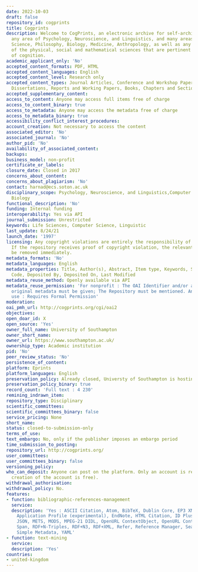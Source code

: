 ```yaml
---
date: 2022-10-03
draft: false
repository_id: cogprints
title: Cogprints
description: Welcome to CogPrints, an electronic archive for self-archive papers in
  any area of Psychology, Neuroscience, and Linguistics, and many areas of Computer
  Science, Philosophy, Biology, Medicine, Anthropology, as well as any other portions
  of the physical, social and mathematical sciences that are pertinent to the study
  of cognition.
academic_applicant_only: 'No'
accepted_content_formats: PDF, HTML
accepted_content_languages: English
accepted_content_level: Research only
accepted_content_types: Journal Articles, Conference and Workshop Papers, Theses and
  Dissertations, Reports and Working Papers, Books, Chapters and Sections, Preprints
accepted_supplementary_content:
access_to_content: Anyone may access full items free of charge
access_to_content_binary: true
access_to_metadata: Anyone may access the metadata free of charge
access_to_metadata_binary: true
accessibility_conflict_interest_procedures:
account_creation: Not necessary to access the content
associated_editor: 'No'
associated_journal: 'No'
author_pid: 'No'
availability_of_associated_content:
backups:
business_model: non-profit
certificate_or_labels:
closure_date: Closed in 2017
concerns_about_content:
concerns_about_plagiarism: 'No'
contact: harnad@ecs.soton.ac.uk
disciplinary_scope: Psychology, Neuroscience, and Linguistics,Computer Science, Philosophy,
  Biology
functional_description: 'No'
funding: Internal funding
interoperability: Yes via API
journal_submission: Unrestricted
keywords: Life Sciences, Computer Science, Linguistic
last_update: 8/24/21
launch_date: '1997'
licensing: Any copyright violations are entirely the responsibility of the authors/depositors.
  If the repository receives proof of copyright violation, the relevant item will
  be removed immediately.
metadata_formats: 'No'
metadata_languages: English
metadata_properties: Title, Author(s), Abstract, Item type, Keywords, Subject, ID
  Code, Deposited By, Deposited On, Last Modified
metadata_reuse_method: Openly available via API
metadata_reuse_permission: 'For nonprofit : The OAI Identifier and/or a link to the
  original metadata must be given; The Repository must be mentioned. And for commercial
  use : Requires Formal Permission'
moderation:
oai_pmh_url: http://cogprints.org/cgi/oai2
objectives:
open_doar_id: X
open_source: 'Yes'
owner_full_name: University of Southampton
owner_short_name:
owner_url: https://www.southampton.ac.uk/
ownership_type: Academic institution
pid: 'No'
peer_review_status: 'No'
persistence_of_content:
platform: Eprints
platform_languages: English
preservation_policy: Already closed, Universty of Southampton is hosting all data
preservation_policy_binary: true
record_count: 'Full text : 4 230'
remining_indrawn_item:
repository_type: Disciplinary
scientific_committees:
scientific_committees_binary: false
service_pricing: None
short_name:
status: closed-to-submission-only
terms_of_use:
text_embargo: No, only if the publisher imposes an embargo period
time_submission_to_posting:
repository_url: http://cogprints.org/
user_committees:
user_committees_binary: false
versioning_policy:
who_can_deposit: Anyone can post on the platform. Only an account is required ( The
  creation of the account is free).
withdrawal_authorisation:
withdrawal_policy: No.
features:
- function: bibliographic-references-management
  service:
  description: 'Yes : ASCII Citation, Atom, BibTeX, Dublin Core, EP3 XML, EPrints
    Application Profile (experimental), EndNote, HTML Citation, ID Plus Text Citation,
    JSON, METS, MODS, MPEG-21 DIDL, OpenURL ContextObject, OpenURL ContextObject in
    Span, RDF+N-Triples, RDF+N3, RDF+XML, Refer, Reference Manager, Search Data Dump,
    Simple Metadata, YAML'
- function: text-mining
  service:
  description: 'Yes'
countries:
- united-kingdom
---
```



